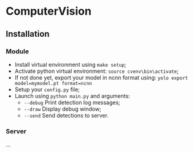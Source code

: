 # ComputerVision

## Installation

### Module

- Install virtual environment using `make setup`;
- Activate python virtual environment: `source cvenv\bin\activate`;
- If not done yet, export your model in ncnn format using: `yolo export model=mymodel.pt format=ncnn`
- Setup your `config.py` file;
- Launch using `python main.py` and arguments:
    - `--debug` Print detection log messages;
    - `--draw` Display debug window;
    - `--send` Send detections to server.

### Server
...